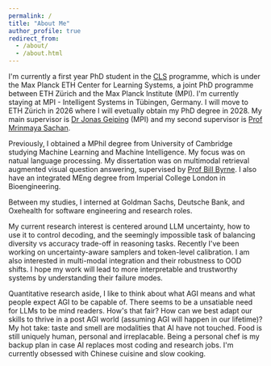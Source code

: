 ```yaml
---
permalink: /
title: "About Me"
author_profile: true
redirect_from: 
  - /about/
  - /about.html
---
```


I'm currently a first year PhD student in the [CLS](https://learning-systems.org/) programme, which is under the Max Planck ETH Center for Learning Systems, a joint PhD programme between ETH Zürich and the Max Planck Institute (MPI). I'm currently staying at MPI - Intelligent Systems in Tübingen, Germany. I will move to ETH Zürich in 2026 where I will evetually obtain my PhD degree in 2028. My main supervisor is [Dr Jonas Geiping](https://jonasgeiping.github.io/) (MPI) and my second supervisor is [Prof Mrinmaya Sachan](https://lre.inf.ethz.ch/). 

Previously, I obtained a MPhil degree from University of Cambridge studying Machine Learning and Machine Intelligence. My focus was on natual language processing. My dissertation was on multimodal retrieval augmented visual question answering, supervised by [Prof Bill Byrne](https://sites.google.com/view/bill-byrne/home?pli=1). I also have an integrated MEng degree from Imperial College London in Bioengineering.

Between my studies, I interned at Goldman Sachs, Deutsche Bank, and Oxehealth for software engineering and research roles.

My current research interest is centered around LLM uncertainty, how to use it to control decoding, and the seemingly impossible task of balancing diversity vs accuracy trade-off in reasoning tasks. Recently I've been working on uncertainty-aware samplers and token-level calibration. I am also interested in multi-modal integration and their robustness to OOD shifts. I hope my work will lead to more interpretable and trustworthy systems by understanding their failure modes.

Quantitative research aside, I like to think about what AGI means and what people expect AGI to be capable of. There seems to be a unsatiable need for LLMs to be mind readers. How's that fair? How can we best adapt our skills to thrive in a post AGI world (assuming AGI will happen in our lifetime)? My hot take: taste and smell are modalities that AI have not touched. Food is still uniquely human, personal and irreplacable. Being a personal chef is my backup plan in case AI replaces most coding and research jobs. I'm currently obsessed with Chinese cuisine and slow cooking.